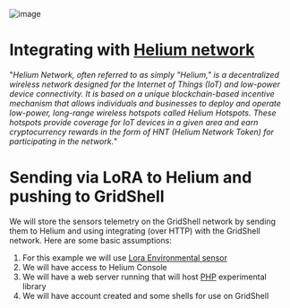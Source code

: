 ![image](https://github.com/invpe/GridShell/assets/106522950/522e9be4-492e-47dc-8da2-0849773ba24f)

# Integrating with [Helium network](https://www.helium.com/)
"_Helium Network, often referred to as simply "Helium," is a decentralized wireless network designed for the Internet of Things (IoT) and low-power device connectivity. It is based on a unique blockchain-based incentive mechanism that allows individuals and businesses to deploy and operate low-power, long-range wireless hotspots called Helium Hotspots. These hotspots provide coverage for IoT devices in a given area and earn cryptocurrency rewards in the form of HNT (Helium Network Token) for participating in the network._"


# Sending via LoRA to Helium and pushing to GridShell

We will store the sensors telemetry on the GridShell network by sending them to Helium and using integrating (over HTTP) with the GridShell network.
Here are some basic assumptions:

1. For this example we will use [Lora Environmental sensor](https://www.hackster.io/astagiulio/lora-environmental-monitoring-lorem-41675c)
2. We will have access to Helium Console
3. We will have a web server running that will host [PHP](https://github.com/invpe/GridShell/tree/main/Sources/PHP) experimental library
4. We will have account created and some shells for use on GridShell




